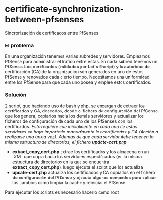 # certificate-synchronization-between-pfsenses 
Sincronización de certificados entre PfSenses

### El problema
En una organización tenemos varias subredes y servidores. Empleamos PfSense para administrar el tráfico entre estas. En cada subred tenemos un PfSense. Los certificados (validados por Let´s Encript) y la autoridad de certificación (CA) de la organización son generados en uno de estos PfSense y renovados cada cierto tiempo. Necesitamos una uniformidad entre los PfSense para que cada uno posea y emplee estos certificados. 
### Solución
2 script, que haciendo uso de bash y php, se encargan de extraer los certificados y CA, deseados, desde el fichero de configuración del PfSense que los genera, copiarlos hacia los demás servidores y actualizar los ficheros de configuración de cada uno de los PfSenses con los certificados. 
*Esto requiere que inicialmente en cada uno de estos servidores se haya importado manualmente los certificados y CA (Acción a realizarse una única vez). Además de que cada servidor debe tener en la misma estructura de directorios, el fichero __update-cert.php__*
* __extract_copy_cert.php__ extrae los certificados y los almacena en un .XML que copia hacia los servidores especificados (en la misma estructura de directorios en la que se encuentra __extract_copy_cert.php__), luego ejecuta el script que los actualiza
* __update-cert.php__ actualiza los certificados y CA copiados en el fichero de configuración del PfSense y ejecuta algunos comandos para aplicar los cambios como limpiar la cache y reiniciar el PfSense

Para ejecutar los scripts es necesario hacerlo como root 
